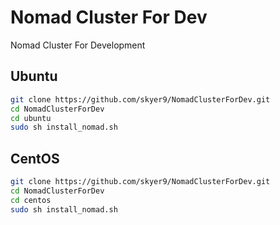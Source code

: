 # Nomad Cluster For Dev

Nomad Cluster For Development

## Ubuntu

```bash
git clone https://github.com/skyer9/NomadClusterForDev.git
cd NomadClusterForDev
cd ubuntu
sudo sh install_nomad.sh
```

## CentOS

```bash
git clone https://github.com/skyer9/NomadClusterForDev.git
cd NomadClusterForDev
cd centos
sudo sh install_nomad.sh
```
